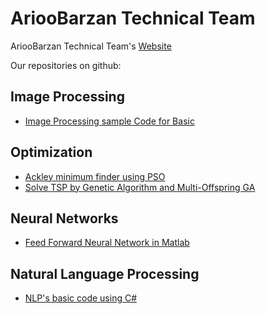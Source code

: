 <h1>AriooBarzan Technical Team</h1>

AriooBarzan Technical Team's <a href="https://arioo.ir">Website</a>

Our repositories on github:

<h2>Image Processing</h2>
<ul>
  <li><a href="https://github.com/arioobarzan/Matlab_Image_Processing">Image Processing sample Code for Basic</a></li>
</ul>

<h2>Optimization</h2>
<ul>
  <li><a href="https://github.com/arioobarzan/Find-the-global-minimum-of-ackley-function-using-pso">Ackley minimum finder using PSO</a></li>
  <li><a href="https://github.com/arioobarzan/TSP-by-GA-and-MOGA">Solve TSP by Genetic Algorithm and Multi-Offspring GA</a></li>
</ul>

<h2>Neural Networks</h2>
<ul>
  <li><a href="https://github.com/arioobarzan/Simple-Neural-network">Feed Forward Neural Network in Matlab</a></li>
</ul>

<h2>Natural Language Processing</h2>
<ul>
  <li><a href="https://github.com/arioobarzan/Text-Tools">NLP's basic code using C#</a></li>
</ul>


